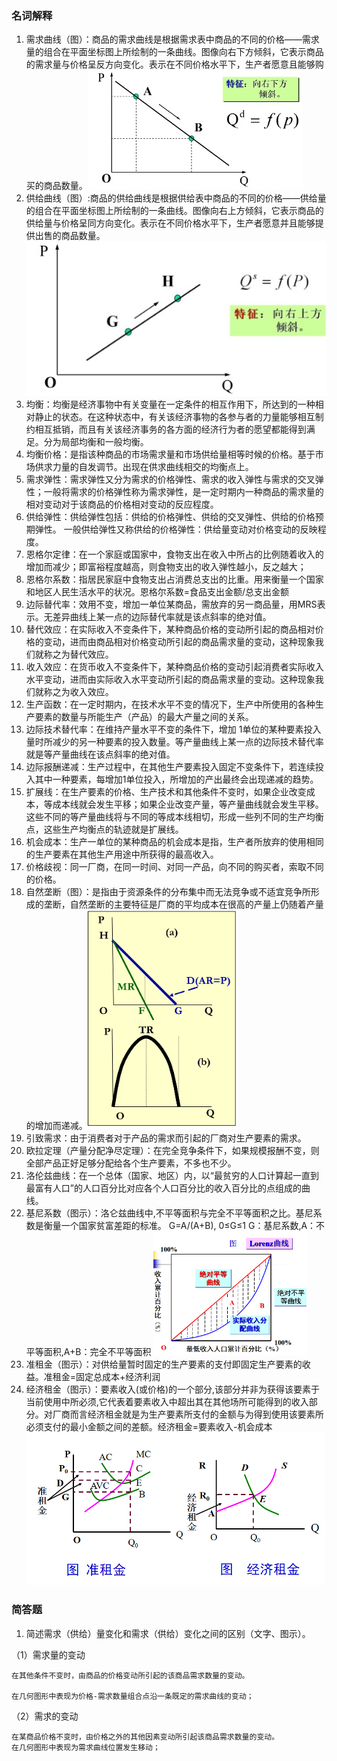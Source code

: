 ### 名词解释
1. 需求曲线（图）：商品的需求曲线是根据需求表中商品的不同的价格——需求量的组合在平面坐标图上所绘制的一条曲线。图像向右下方倾斜，它表示商品的需求量与价格呈反方向变化。表示在不同价格水平下，生产者愿意且能够购买的商品数量。![需求曲线](https://github.com/YuriSequoia/MyMathData/blob/master/img/xuqq.jpg)
2. 供给曲线（图）:商品的供给曲线是根据供给表中商品的不同的价格——供给量的组合在平面坐标图上所绘制的一条曲线。图像向右上方倾斜，它表示商品的供给量与价格呈同方向变化。表示在不同价格水平下，生产者愿意并且能够提供出售的商品数量。![供给曲线](https://github.com/YuriSequoia/MyMathData/blob/master/img/gsji.jpg)
3. 均衡：均衡是经济事物中有关变量在一定条件的相互作用下，所达到的一种相对静止的状态。在这种状态中，有关该经济事物的各参与者的力量能够相互制约相互抵销，而且有关该经济事务的各方面的经济行为者的愿望都能得到满足。分为局部均衡和一般均衡。
4. 均衡价格：是指该种商品的市场需求量和市场供给量相等时候的价格。基于市场供求力量的自发调节。出现在供求曲线相交的均衡点上。
5. 需求弹性：需求弹性又分为需求的价格弹性、需求的收入弹性与需求的交叉弹性；一般将需求的价格弹性称为需求弹性，是一定时期内一种商品的需求量的相对变动对于该商品的价格相对变动的反应程度。
6. 供给弹性：供给弹性包括：供给的价格弹性、供给的交叉弹性、供给的价格预期弹性。
一般供给弹性又称供给的价格弹性：供给量变动对价格变动的反映程度。
7. 恩格尔定律：在一个家庭或国家中，食物支出在收入中所占的比例随着收入的增加而减少；即富裕程度越高，则食物支出的收入弹性越小，反之越大；
8. 恩格尔系数：指居民家庭中食物支出占消费总支出的比重。用来衡量一个国家和地区人民生活水平的状况。恩格尔系数=食品支出金额/总支出金额
9. 边际替代率：效用不变，增加一单位某商品，需放弃的另一商品量，用MRS表示。无差异曲线上某一点的边际替代率就是该点斜率的绝对值。
10. 替代效应：在实际收入不变条件下，某种商品价格的变动所引起的商品相对价格的变动，进而由商品相对价格变动所引起的商品需求量的变动，这种现象我们就称之为替代效应。
11. 收入效应：在货币收入不变条件下，某种商品价格的变动引起消费者实际收入水平变动，进而由实际收入水平变动所引起的商品需求量的变动。这种现象我们就称之为收入效应。
12. 生产函数：在一定时期内，在技术水平不变的情况下，生产中所使用的各种生产要素的数量与所能生产（产品）的最大产量之间的关系。
13. 边际技术替代率：在维持产量水平不变的条件下，增加 1单位的某种要素投入量时所减少的另一种要素的投入数量。等产量曲线上某一点的边际技术替代率就是等产量曲线在该点斜率的绝对值。
14. 边际报酬递减：生产过程中，在其他生产要素投入固定不变条件下，若连续投入其中一种要素，每增加1单位投入，所增加的产出最终会出现递减的趋势。
15. 扩展线：在生产要素的价格、生产技术和其他条件不变时，如果企业改变成本，等成本线就会发生平移；如果企业改变产量，等产量曲线就会发生平移。这些不同的等产量曲线将与不同的等成本线相切，形成一些列不同的生产均衡点，这些生产均衡点的轨迹就是扩展线。
16. 机会成本：生产一单位的某种商品的机会成本是指，生产者所放弃的使用相同的生产要素在其他生产用途中所获得的最高收入。
17. 价格歧视：同一厂商，在同一时间、对同一产品，向不同的购买者，索取不同的价格。
18. 自然垄断（图）：是指由于资源条件的分布集中而无法竞争或不适宜竞争所形成的垄断，自然垄断的主要特征是厂商的平均成本在很高的产量上仍随着产量的增加而递减。![自然垄断](https://github.com/YuriSequoia/MyMathData/blob/master/img/zirjlsdr.png)
19. 引致需求：由于消费者对于产品的需求而引起的厂商对生产要素的需求。
20. 欧拉定理（产量分配净尽定理）：在完全竞争条件下，如果规模报酬不变，则全部产品正好足够分配给各个生产要素，不多也不少。
21. 洛伦兹曲线：在一个总体（国家、地区）内，以“最贫穷的人口计算起一直到最富有人口”的人口百分比对应各个人口百分比的收入百分比的点组成的曲线。
22. 基尼系数（图示）：洛仑兹曲线中,不平等面积与完全不平等面积之比。基尼系数是衡量一个国家贫富差距的标准。
  G=A/(A+B), 0≤G≤1
  G：基尼系数,A：不平等面积,A+B：完全不平等面积
  ![基尼系数](https://github.com/YuriSequoia/MyMathData/blob/master/img/jinixiuu.png)
23. 准租金（图示）：对供给量暂时固定的生产要素的支付即固定生产要素的收益。准租金=固定总成本+经济利润
24. 经济租金（图示）：要素收入(或价格)的一个部分,该部分并非为获得该要素于当前使用中所必须,它代表着要素收入中超出其在其他场所可能得到的收入部分。对厂商而言经济租金就是为生产要素所支付的金额与为得到使用该要素所必须支付的最小金额之间的差额。经济租金=要素收入-机会成本
  ![租金](https://github.com/YuriSequoia/MyMathData/blob/master/img/zujb.png)

### 简答题
1. 简述需求（供给）量变化和需求（供给）变化之间的区别（文字、图示）。

  （1）需求量的变动

    在其他条件不变时，由商品的价格变动所引起的该商品需求数量的变动。

    在几何图形中表现为价格-需求数量组合点沿一条既定的需求曲线的变动；
  （2）需求的变动

    在某商品价格不变时，由价格之外的其他因素变动所引起该商品需求数量的变动。
    在几何图形中表现为需求曲线位置发生移动；
